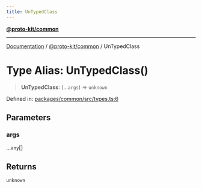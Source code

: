 ```yaml
---
title: UnTypedClass
---
```


[**@proto-kit/common**](../README.md)

***

[Documentation](../../../README.md) / [@proto-kit/common](../README.md) / UnTypedClass

# Type Alias: UnTypedClass()

> **UnTypedClass**: (...`args`) => `unknown`

Defined in: [packages/common/src/types.ts:6](https://github.com/proto-kit/framework/blob/4d6b3b6da51b3edee0fbf25ce72c1f59ec61e891/packages/common/src/types.ts#L6)

## Parameters

### args

...`any`[]

## Returns

`unknown`
